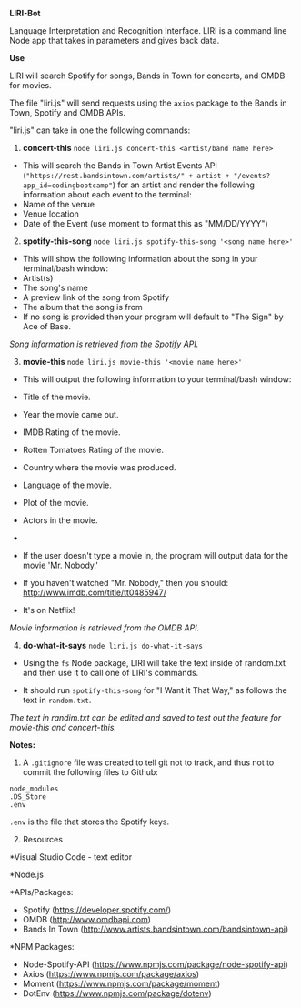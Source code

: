 **LIRI-Bot**

Language Interpretation and Recognition Interface. LIRI is a command line Node app that takes in parameters and gives back data.

**Use**

LIRI will search Spotify for songs, Bands in Town for concerts, and OMDB for movies.

The file "liri.js" will send requests using the `axios` package to the Bands in Town, Spotify and OMDB APIs.

"liri.js" can take in one the following commands:

1. **concert-this**
`node liri.js concert-this <artist/band name here>`

* This will search the Bands in Town Artist Events API (`"https://rest.bandsintown.com/artists/" + artist + "/events?app_id=codingbootcamp"`) for an artist and render the following information about each event to the terminal:
* Name of the venue
* Venue location
* Date of the Event (use moment to format this as "MM/DD/YYYY")

2. **spotify-this-song**
`node liri.js spotify-this-song '<song name here>'`

* This will show the following information about the song in your terminal/bash window:
* Artist(s)
* The song's name
* A preview link of the song from Spotify
* The album that the song is from
* If no song is provided then your program will default to "The Sign" by Ace of Base.

*Song information is retrieved from the Spotify API.*

3. **movie-this**
`node liri.js movie-this '<movie name here>'`

* This will output the following information to your terminal/bash window:

* Title of the movie.
* Year the movie came out.
* IMDB Rating of the movie.
* Rotten Tomatoes Rating of the movie.
* Country where the movie was produced.
* Language of the movie.
* Plot of the movie.
* Actors in the movie.
*
* If the user doesn't type a movie in, the program will output data for the movie 'Mr. Nobody.'
* If you haven't watched "Mr. Nobody," then you should: <http://www.imdb.com/title/tt0485947/>
* It's on Netflix!

*Movie information is retrieved from the OMDB API.*

4. **do-what-it-says**
 `node liri.js do-what-it-says`

* Using the `fs` Node package, LIRI will take the text inside of random.txt and then use it to call one of LIRI's commands.

* It should run `spotify-this-song` for "I Want it That Way," as follows the text in `random.txt`.

*The text in randim.txt can be edited and saved to test out the feature for movie-this and concert-this.*

**Notes:**

1. A `.gitignore` file was created to tell git not to track, and thus not to commit the following files to Github:

```
node_modules
.DS_Store
.env
```
`.env` is the file that stores the Spotify keys.

2. Resources

*Visual Studio Code - text editor

*Node.js

*APIs/Packages:

* Spotify (https://developer.spotify.com/)
* OMDB (http://www.omdbapi.com)
* Bands In Town (http://www.artists.bandsintown.com/bandsintown-api)

*NPM Packages:

* Node-Spotify-API (https://www.npmjs.com/package/node-spotify-api)
* Axios (https://www.npmjs.com/package/axios)
* Moment (https://www.npmjs.com/package/moment)
* DotEnv (https://www.npmjs.com/package/dotenv)














